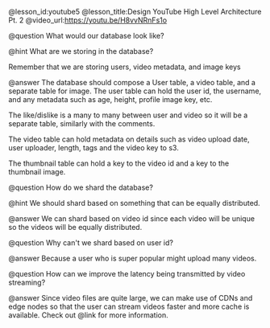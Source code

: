 @lesson_id:youtube5
@lesson_title:Design YouTube High Level Architecture Pt. 2
@video_url:https://youtu.be/H8vvNRnFs1o

@question
What would our database look like?

@hint
What are we storing in the database?

Remember that we are storing users, video metadata, and image keys

@answer
The database should compose a User table, a video table, and a separate table for image. The user table can hold the user id, the username, and any metadata such as age, height, profile image key, etc. 

The like/dislike is a many to many between user and video so it will be a separate table, similarly with the comments.

The video table can hold metadata on details such as video upload date, user uploader, length, tags and the video key to s3.

The thumbnail table can hold a key to the video id and a key to the thumbnail image.

@question
How do we shard the database?

@hint
We should shard based on something that can be equally distributed.

@answer
We can shard based on video id since each video will be unique so the videos will be equally distributed.

@question
Why can't we shard based on user id?

@answer
Because a user who is super popular might upload many videos.


@question
How can we improve the latency being transmitted by video streaming?

@answer
Since video files are quite large, we can make use of CDNs and edge nodes so that the user can stream videos faster and more cache is available. Check out @link[](cdn1) for more information.

